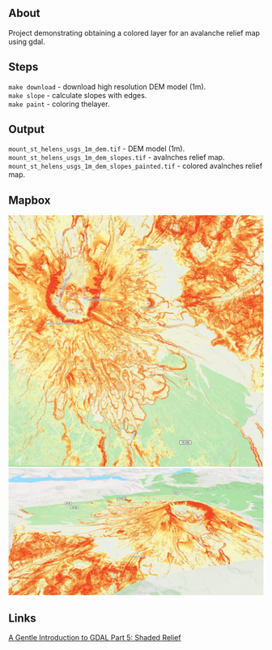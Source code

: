 ## About 

Project demonstrating obtaining a colored layer for an avalanche relief map using gdal.  

## Steps

`make download` - download high resolution DEM model (1m).  
`make slope` - calculate slopes with edges.  
`make paint` - coloring thelayer.  

## Output

`mount_st_helens_usgs_1m_dem.tif` - DEM model (1m).  
`mount_st_helens_usgs_1m_dem_slopes.tif` - avalnches relief map.  
`mount_st_helens_usgs_1m_dem_slopes_painted.tif` - colored avalnches relief map.  

## Mapbox

![2d](img/2d.jpg)  
![3d](img/3d.jpg)  

## Links

[A Gentle Introduction to GDAL Part 5: Shaded Relief](https://medium.com/@robsimmon/a-gentle-introduction-to-gdal-part-5-shaded-relief-ec29601db654
)